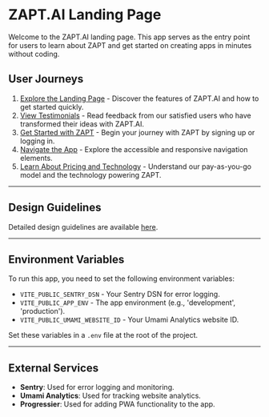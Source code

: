 # ZAPT.AI Landing Page

Welcome to the ZAPT.AI landing page. This app serves as the entry point for users to learn about ZAPT and get started on creating apps in minutes without coding.

## User Journeys

1. [Explore the Landing Page](docs/journeys/explore-landing-page.md) - Discover the features of ZAPT.AI and how to get started quickly.
2. [View Testimonials](docs/journeys/view-testimonials.md) - Read feedback from our satisfied users who have transformed their ideas with ZAPT.AI.
3. [Get Started with ZAPT](docs/journeys/get-started.md) - Begin your journey with ZAPT by signing up or logging in.
4. [Navigate the App](docs/journeys/navigate-the-app.md) - Explore the accessible and responsive navigation elements.
5. [Learn About Pricing and Technology](docs/journeys/learn-about-pricing-and-technology.md) - Understand our pay-as-you-go model and the technology powering ZAPT.

---

## Design Guidelines

Detailed design guidelines are available [here](docs/design-guidelines.md).

---

## Environment Variables

To run this app, you need to set the following environment variables:

- `VITE_PUBLIC_SENTRY_DSN` - Your Sentry DSN for error logging.
- `VITE_PUBLIC_APP_ENV` - The app environment (e.g., 'development', 'production').
- `VITE_PUBLIC_UMAMI_WEBSITE_ID` - Your Umami Analytics website ID.

Set these variables in a `.env` file at the root of the project.

---

## External Services

- **Sentry**: Used for error logging and monitoring.
- **Umami Analytics**: Used for tracking website analytics.
- **Progressier**: Used for adding PWA functionality to the app.
